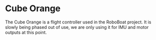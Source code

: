 # Cube Orange

The Cube Orange is a flight controller used in the RoboBoat project. It is slowly being phased out of use, we are only using it for IMU and motor outputs at this point.